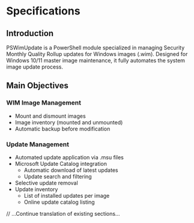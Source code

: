 # Specifications

## Introduction
PSWimUpdate is a PowerShell module specialized in managing Security Monthly Quality Rollup updates for Windows images (.wim). Designed for Windows 10/11 master image maintenance, it fully automates the system image update process.

## Main Objectives

### WIM Image Management
- Mount and dismount images
- Image inventory (mounted and unmounted)
- Automatic backup before modification

### Update Management
- Automated update application via .msu files
- Microsoft Update Catalog integration
    * Automatic download of latest updates
    * Update search and filtering
- Selective update removal
- Update inventory
    * List of installed updates per image
    * Online update catalog listing

// ...Continue translation of existing sections...
